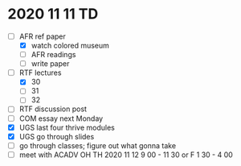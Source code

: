 # 2020 11 11 TD

- [ ] AFR ref paper
  - [x] watch colored museum
  - [ ] AFR readings
  - [ ] write paper
- [ ] RTF lectures
  - [x] 30
  - [ ] 31
  - [ ] 32
- [ ] RTF discussion post
- [ ] COM essay next Monday
- [x] UGS last four thrive modules
- [x] UGS go through slides
- [ ] go through classes; figure out what gonna take
- [ ] meet with ACADV OH TH 2020 11 12 9 00 - 11 30 or F 1 30 - 4 00
